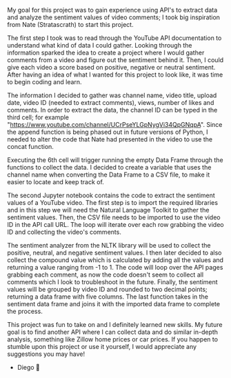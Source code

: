 My goal for this project was to gain experience using API's to extract data and analyze the sentiment values of video comments; I took big inspiration from Nate (Stratascrath) to start this project. 

The first step I took was to read through the YouTube API documentation to understand what kind of data I could gather. Looking through the information sparked the idea to create a project where I would gather comments from a video and figure out the sentiment behind it. Then, I could give each video a score based on positive, negative or neutral sentiment. After having an idea of what I wanted for this project to look like, it was time to begin coding and learn. 

The information I decided to gather was channel name, video title, upload date, video ID (needed to extract comments), views, number of likes and comments. In order to extract the data, the channel ID can be typed in the third cell; for example  "https://www.youtube.com/channel/UCrPseYLGpNygVi34QpGNqpA". Since the append function is being phased out in future versions of Python, I needed to alter the code that Nate had presented in the video to use the concat function. 

Executing the 6th cell will trigger running the empty Data Frame through the functions to collect the data. I decided to create a variable that uses the channel name when converting the Data Frame to a CSV file, to make it easier to locate and keep track of. 

The second Jupyter notebook contains the code to extract the sentiment values of a YouTube video. The first step is to import the required libraries and in this step we will need the Natural Language Toolkit to gather the sentiment values. Then, the CSV file needs to be imported to use the video ID in the API call URL. The loop will iterate over each row grabbing the video ID and collecting the video's comments. 

The sentiment analyzer from the NLTK library will be used to collect the positive, neutral, and negative sentiment values. I then later decided to also collect the compound value which is calculated by adding all the values and returning a value ranging from -1 to 1. The code will loop over the API pages grabbing each comment, as now the code doesn't seem to collect all comments which I look to troubleshoot in the future. Finally, the sentiment values will be grouped by video ID and rounded to two decimal points; returning a data frame with five columns. The last function takes in the sentiment data frame and joins it with the imported data frame to complete the process. 

This project was fun to take on and I definitely learned new skills. My future goal is to find another API where I can collect data and do similar in-depth analysis, something like Zillow home prices or car prices. If you happen to stumble upon this project or use it yourself, I would appreciate any suggestions you may have!

- Diego 🍩